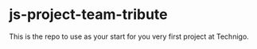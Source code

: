 # js-project-team-tribute
This is the repo to use as your start for you very first project at Technigo.
